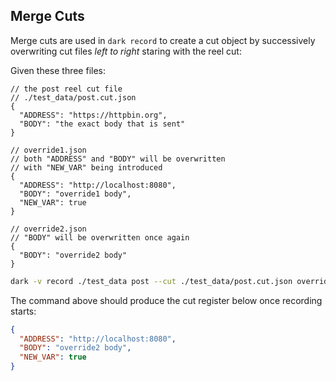 ## Merge Cuts

Merge cuts are used in `dark record` to create a cut object by successively overwriting cut files _left to right_ staring with the reel cut:

Given these three files:

```jsonc
// the post reel cut file
// ./test_data/post.cut.json
{
  "ADDRESS": "https://httpbin.org",
  "BODY": "the exact body that is sent"
}
```

```jsonc
// override1.json
// both "ADDRESS" and "BODY" will be overwritten
// with "NEW_VAR" being introduced
{
  "ADDRESS": "http://localhost:8080",
  "BODY": "override1 body",
  "NEW_VAR": true
}
```

```jsonc
// override2.json
// "BODY" will be overwritten once again
{
  "BODY": "override2 body"
}
```



```sh
dark -v record ./test_data post --cut ./test_data/post.cut.json override1.json override2.json
```

The command above should produce the cut register below once recording starts:

```json
{
  "ADDRESS": "http://localhost:8080",
  "BODY": "override2 body",
  "NEW_VAR": true
}
```
